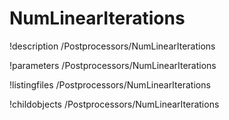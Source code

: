 <!-- MOOSE Documentation Stub: Remove this when content is added. -->

# NumLinearIterations
!description /Postprocessors/NumLinearIterations

!parameters /Postprocessors/NumLinearIterations

!listingfiles /Postprocessors/NumLinearIterations

!childobjects /Postprocessors/NumLinearIterations

